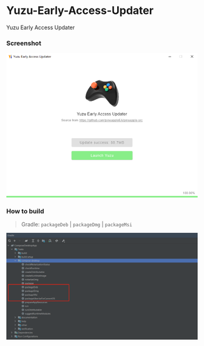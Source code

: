 # Yuzu-Early-Access-Updater
Yuzu Early Access Updater

### Screenshot
![pic_app.png](./pic/pic_app.png)

### How to build
> Gradle: 
> `packageDeb` | `packageDmg` | `packageMsi`

![pic_build.png](./pic/pic_build.png)
